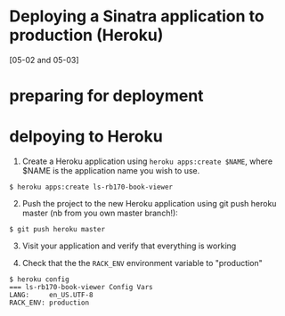 # Deploying a Sinatra application to production (Heroku)
[05-02 and 05-03]

# preparing for deployment



# delpoying to Heroku
1. Create a Heroku application using `heroku apps:create $NAME`, where
$NAME is the application name you wish to use.
```
$ heroku apps:create ls-rb170-book-viewer
```

2. Push the project to the new Heroku application using git push
heroku master (nb from you own master branch!):
```
$ git push heroku master
```

3. Visit your application and verify that everything is working

4. Check that the the `RACK_ENV` environment variable to "production"
```
$ heroku config
=== ls-rb170-book-viewer Config Vars
LANG:     en_US.UTF-8
RACK_ENV: production
```

